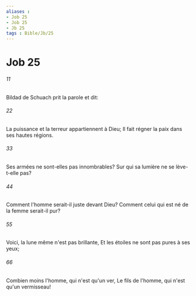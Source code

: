 ```yaml
---
aliases : 
- Job 25
- Job 25
- Jb 25
tags : Bible/Jb/25
---
```


# Job 25

###### 11
Bildad de Schuach prit la parole et dit:
###### 22
La puissance et la terreur appartiennent à Dieu; Il fait régner la paix dans ses hautes régions.
###### 33
Ses armées ne sont-elles pas innombrables? Sur qui sa lumière ne se lève-t-elle pas?
###### 44
Comment l'homme serait-il juste devant Dieu? Comment celui qui est né de la femme serait-il pur?
###### 55
Voici, la lune même n'est pas brillante, Et les étoiles ne sont pas pures à ses yeux;
###### 66
Combien moins l'homme, qui n'est qu'un ver, Le fils de l'homme, qui n'est qu'un vermisseau!
